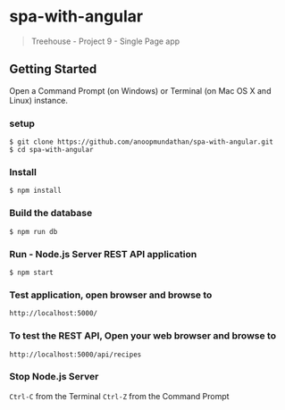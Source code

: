 # spa-with-angular
> Treehouse - Project 9 - Single Page app

## Getting Started
Open a Command Prompt (on Windows) or Terminal (on Mac OS X and Linux) instance.

### setup
```
$ git clone https://github.com/anoopmundathan/spa-with-angular.git
$ cd spa-with-angular
```
### Install
```
$ npm install
```
### Build the database
```
$ npm run db
```
### Run - Node.js Server REST API application
```
$ npm start
```
### Test application, open browser and browse to
```
http://localhost:5000/
```
### To test the REST API, Open your web browser and browse to
```
http://localhost:5000/api/recipes
```
### Stop Node.js Server
```Ctrl-C```  from the Terminal
```Ctrl-Z``` from the Command Prompt
